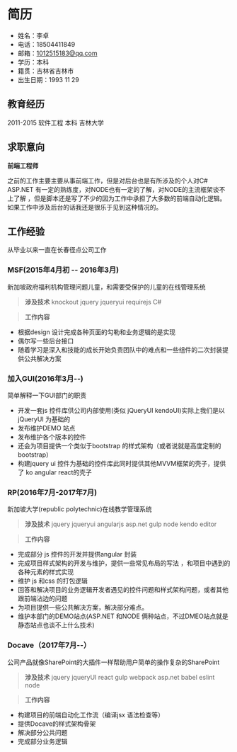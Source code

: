 # 简历
- 姓名：李卓
- 电话：18504411849
- 邮箱：1012515183@qq.com
- 学历：本科
- 籍贯：吉林省吉林市
- 出生日期：1993 11 29
## 教育经历

2011-2015 软件工程 本科 吉林大学

## 求职意向

**前端工程师** 

之前的工作主要主要从事前端工作，但是对后台也是有所涉及的个人对C# ASP.NET 有一定的熟练度，对NODE也有一定的了解，对NODE的主流框架谈不上了解 ，但是脚本还是写了不少的因为工作中承担了大多数的前端自动化逻辑。如果工作中涉及后台的话我还是很乐于见到这种情况的。

## 工作经验

从毕业以来一直在长春径点公司工作

### MSF(2015年4月初 -- 2016年3月) 
新加坡政府福利机构管理问题儿童，和需要受保护的儿童的在线管理系统
> **涉及技术**
knockout jquery jqueryui requirejs C# 

> **工作内容**
- 根据design 设计完成各种页面的勾勒和业务逻辑的是实现
- 偶尔写一些后台接口 
- 随着学习是深入和技能的成长开始负责团队中的难点和一些组件的二次封装提供公共解决方案
### 加入GUI(2016年3月--)
简单解释一下GUI部门的职责
- 开发一套js 控件库供公司内部使用(类似 jQueryUI kendoUI)实际上我们是以jQueryUI 为基础的
- 发布维护DEMO 站点
- 发布维护各个版本的控件
- 还会为项目提供一个类似于bootstrap 的样式架构（或者说就是高度定制的bootstrap）
- 构建jquery ui 控件为基础的控件库此同时提供其他MVVM框架的壳子，提供了 ko angular react的壳子
### RP(2016年7月-2017年7月)
新加坡大学(republic polytechnic)在线教学管理系统
> **涉及技术** jquery jqueryui angularjs asp.net gulp node kendo editor

> **工作内容**
- 完成部分 js 控件的开发并提供angular 封装
- 完成项目样式架构的开发与维护，提供一些常见布局的写法 ，和项目中遇到的各种元素的样式实现
- 维护 js 和css 的打包逻辑 
- 回答和解决项目的业务逻辑开发者遇见的控件问题和样式架构问题，或者其他跟前端沾边的问题
- 为项目提供一些公共解决方案，解决部分难点。
- 维护本部门的DEMO站点(ASP.NET 和NODE 俩种站点，不过DMEO站点就是静态站点也谈不上什么技术)

### Docave（2017年7月--）
公司产品就像SharePoint的大插件一样帮助用户简单的操作复杂的SharePoint
> **涉及技术** jquery jqueryUI react gulp webpack asp.net babel eslint node

> **工作内容**
- 构建项目的前端自动化工作流（编译jsx 语法检查等）
- 提供Docave的样式架构骨架
- 解决部分公共问题
- 完成部分业务逻辑